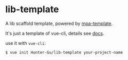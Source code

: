 # lib-template
A lib scaffold template, powered by [mpa-template](https://github.com/Hunter-Gu/mpa-template).

It's just a template of vue-cli, details see [docs](https://github.com/vuejs/vue-cli/tree/master).

use it with `vue-cli`:
```shell
$ vue init Hunter-Gu/lib-template your-project-name
```
